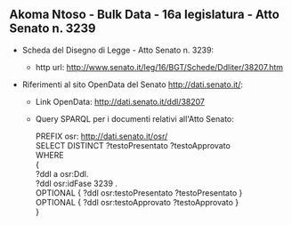 ## Akoma Ntoso - Bulk Data - 16a legislatura - Atto Senato n. 3239 ##

* Scheda del Disegno di Legge - Atto Senato n. 3239:
	* http url: http://www.senato.it/leg/16/BGT/Schede/Ddliter/38207.htm

* Riferimenti al sito OpenData del Senato http://dati.senato.it/:
	* Link OpenData: http://dati.senato.it/ddl/38207
	* Query SPARQL per i documenti relativi all'Atto Senato:

        PREFIX osr: <http://dati.senato.it/osr/>  
		SELECT DISTINCT ?testoPresentato ?testoApprovato  
		WHERE  
		{  
		    ?ddl a osr:Ddl.  
		    ?ddl osr:idFase 3239 .  
		    OPTIONAL { ?ddl osr:testoPresentato ?testoPresentato }  
		    OPTIONAL { ?ddl osr:testoApprovato ?testoApprovato }  
		}
		